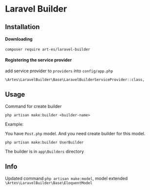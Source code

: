 # Laravel Builder

## Installation

#### Downloading

```
composer require art-es/laravel-builder
```

#### Registering the service provider

add service provider to `providers` into `config/app.php`

`\Artes\LaravelBuilder\Base\LaravelBuilderServiceProvider::class,` 

## Usage

Command for create builder

```
php artisan make:builder <builder-name>
```

Example:

You have `Post.php` model. And you need create builder for this model.

```
php artisan make:builder UserBuilder
```

The builder is in `app\Builders` directory

## Info 

Updated command `php artisan make:model`, model extended `\Artes\LaravelBuilder\Base\EloquentModel`